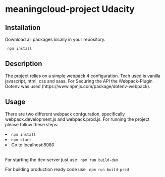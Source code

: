 # meaningcloud-project Udacity
<h2>Installation</h2>
<p>Download all packages locally in your repository.</p>

<code> npm install </code>

<h2>Description</h2>
<p>The project relies on a simple webpack 4 configuration. Tech used is vanilla javascript, html, css and saas. 
For Securing the API the Webpack-Plugin Dotenv was used (https://www.npmjs.com/package/dotenv-webpack).</p>

<h2>Usage</h2>
<p>There are two different webpack confguration, specifically webpack.development.js and webpack.prod.js.
For running the project please follow these steps:</p>

<li><code>npm install</code></li> 
<li><code>npm start</code></li>
<li>Go to localhost:8080</li> 
<br>
<p>For starting the dev-server just use <code> npm run build-dev</code></p>
<p>For building production ready code use <code> npm run build-prod</code></p>

